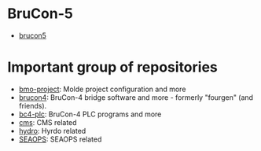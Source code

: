 # BruCon-5

- [brucon5](https://github.com/brunvoll-group/brucon5)

# Important group of repositories

- [bmo-project](https://github.com/brunvoll-group?q=bmo-project-configs#org-profile-repositories): Molde project configuration and more
- [brucon4](https://github.com/brunvoll-group?q=brucon4#org-profile-repositories): BruCon-4 bridge software and more - formerly "fourgen" (and friends).
- [bc4-plc](https://github.com/brunvoll-group?q=bc4-plc#org-profile-repositories): BruCon-4 PLC programs and more
- [cms](https://github.com/brunvoll-group?q=cms#org-profile-repositories): CMS related 
- [hydro](https://github.com/brunvoll-group?q=hydro#org-profile-repositories): Hyrdo related
- [SEAOPS](https://github.com/brunvoll-group?q=seaops#org-profile-repositories): SEAOPS related

